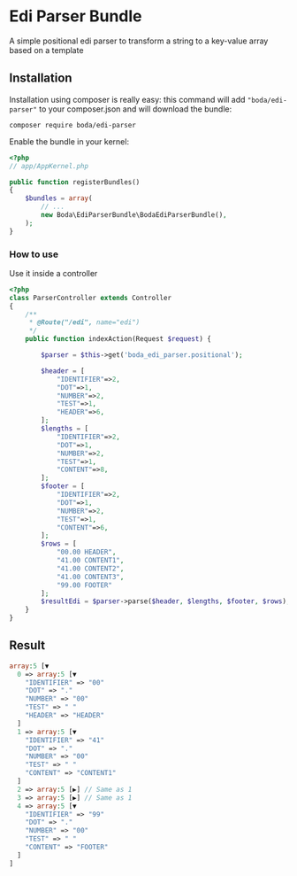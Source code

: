 Edi Parser Bundle
================

A simple positional edi parser to transform a string to a key-value array based on a template

## Installation

Installation using composer is really easy: this command will add `"boda/edi-parser"` to your composer.json
and will download the bundle:

	composer require boda/edi-parser

Enable the bundle in your kernel:
```php
<?php
// app/AppKernel.php

public function registerBundles()
{
	$bundles = array(
		// ...
		new Boda\EdiParserBundle\BodaEdiParserBundle(),
	);
}
```

### How to use
Use it inside a controller

```php
<?php
class ParserController extends Controller
{
    /**
     * @Route("/edi", name="edi")
     */
    public function indexAction(Request $request) {

        $parser = $this->get('boda_edi_parser.positional');

        $header = [
            "IDENTIFIER"=>2,
            "DOT"=>1,
            "NUMBER"=>2,
            "TEST"=>1,
            "HEADER"=>6,
        ];
        $lengths = [
            "IDENTIFIER"=>2,
            "DOT"=>1,
            "NUMBER"=>2,
            "TEST"=>1,
            "CONTENT"=>8,
        ];
        $footer = [
            "IDENTIFIER"=>2,
            "DOT"=>1,
            "NUMBER"=>2,
            "TEST"=>1,
            "CONTENT"=>6,
        ];
        $rows = [
            "00.00 HEADER",
            "41.00 CONTENT1",
            "41.00 CONTENT2",
            "41.00 CONTENT3",
            "99.00 FOOTER"
        ];
        $resultEdi = $parser->parse($header, $lengths, $footer, $rows);
    }
}
```

## Result
```php
array:5 [▼
  0 => array:5 [▼
    "IDENTIFIER" => "00"
    "DOT" => "."
    "NUMBER" => "00"
    "TEST" => " "
    "HEADER" => "HEADER"
  ]
  1 => array:5 [▼
    "IDENTIFIER" => "41"
    "DOT" => "."
    "NUMBER" => "00"
    "TEST" => " "
    "CONTENT" => "CONTENT1"
  ]
  2 => array:5 [▶] // Same as 1
  3 => array:5 [▶] // Same as 1
  4 => array:5 [▼
    "IDENTIFIER" => "99"
    "DOT" => "."
    "NUMBER" => "00"
    "TEST" => " "
    "CONTENT" => "FOOTER"
  ]
]
```
